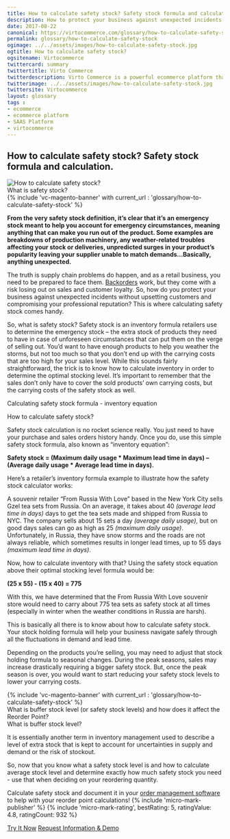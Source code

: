 ```yaml
---
title: How to calculate safety stock? Safety stock formula and calculation.
description: How to protect your business against unexpected incidents without upsetting customers and compromising your professional reputation? This is where calculating safety stock comes handy. Learn more about safety stock formula and calculation in this article.
date: 2017-08-22
canonical: https://virtocommerce.com/glossary/how-to-calculate-safety-stock
permalink: glossary/how-to-calculate-safety-stock
ogimage: ../../assets/images/how-to-calculate-safety-stock.jpg
ogtitle: How to calculate safety stock?
ogsitename: Virtocommerce
twittercard: summary
twittertitle: Virto Commerce
twitterdescription: Virto Commerce is a powerful ecommerce platform that includes everything you need to create an online store and sell online. Try it free with Free Community License
twitterimage: ../../assets/images/how-to-calculate-safety-stock.jpg
twittersite: Virtocommerce
layout: glossary
tags :
- ecommerce
- ecommerce platform
- SAAS Platform
- virtocommerce
---
```

<section itemscope itemtype="http://schema.org/Article">
    <meta itemprop="author" content="Virtocommerce">
    <meta itemprop="datePublished" content="2017-09-06">
    <meta itemprop="dateModified" content="2018-02-22">
    <div itemprop="articleBody" class="business-cnt">
        <div itemprop="mainEntityOfPage" class="head __cart">
            <h1 itemprop="headline">How to calculate safety stock? Safety stock formula and calculation.</h1>
        </div>
        <span itemprop="image" itemscope itemtype="https://schema.org/ImageObject">
            <img itemprop="url contentUrl" alt="How to calculate safety stock?" src="assets/images/how-to-calculate-safety-stock.jpg" />
            <meta itemprop="width" content="910">
            <meta itemprop="height" content="606">
        </span>
        <div class="section-title">What is safety stock?</div>
        {% include 'vc-magento-banner' with current_url : 'glossary/how-to-calculate-safety-stock' %}
        <p class="text"><strong>From the very safety stock definition, it’s clear that it’s an emergency stock meant to help you account for emergency circumstances, meaning anything that can make you run out of the product. Some examples are breakdowns of production machinery, any weather-related troubles affecting your stock or deliveries, unpredicted surges in your product’s popularity leaving your supplier unable to match demands…Basically, anything unexpected.</strong></p>
        <p class="text">The truth is supply chain problems do happen, and as a retail business, you need to be prepared to face them. <a href="{{ '/glossary/what-is-backorder' | absolute_url }}">Backorders</a>  work, but they come with a risk losing out on sales and customer loyalty. So, how do you protect your business against unexpected incidents without upsetting customers and compromising your professional reputation? This is where calculating safety stock comes handy.</p>
        <p class="text">So, what is safety stock? Safety stock is an inventory formula retailers use to determine the emergency stock – the extra stock of products they need to have in case of unforeseen circumstances that can put them on the verge of selling out. You’d want to have enough products to help you weather the storms, but not too much so that you don’t end up with the carrying costs that are too high for your sales level. While this sounds fairly straightforward, the trick is to know how to calculate inventory in order to determine the optimal stocking level. It’s important to remember that the sales don’t only have to cover the sold products’ own carrying costs, but the carrying costs of the safety stock as well.</p>
        <div class="section-title">Calculating safety stock formula - inventory equation</div>
        <p class="text"></p>
        <div class="section-title-h4">How to calculate safety stock?</div>
        <p class="text">
            Safety stock calculation is no rocket science really. You just need to have your purchase and sales orders history handy. Once you do, use this simple safety stock formula, also known as “inventory equation”:
        </p>
        <p class="text"><strong>Safety stock = (Maximum daily usage * Maximum lead time in days) – (Average daily usage * Average lead time in days).</strong></p>
        <p class="text">
            Here’s a retailer’s inventory formula example to illustrate how the safety stock calculator works:
        </p>
        <p class="text">
            A souvenir retailer “From Russia With Love” based in the New York City sells Gzel tea sets from Russia. On an average, it takes about 40 <i>(average lead time in days)</i> days to get the tea sets made and shipped from Russia to NYC. The company sells about 15 sets a day <i>(average daily usage)</i>, but on good days sales can go as high as 25 <i>(maximum daily usage)</i>. Unfortunately, in Russia, they have snow storms and the roads are not always reliable, which sometimes results in longer lead times, up to 55 days <i>(maximum lead time in days)</i>.
        </p>
        <p class="text">
            Now, how to calculate inventory with that? Using the safety stock equation above their optimal stocking level formula would be:
        </p>
        <p class="text">
            <strong>(25 x 55) - (15 x 40) = 775</strong>
        </p>
        <p class="text">With this, we have determined that the From Russia With Love souvenir store would need to carry about 775 tea sets as safety stock at all times (especially in winter when the weather conditions in Russia are harsh). </p>
        <p class="text">This is basically all there is to know about how to calculate safety stock. Your stock holding formula will help your business navigate safely through all the fluctuations in demand and lead time.</p>
        <p class="text">Depending on the products you’re selling, you may need to adjust that stock holding formula to seasonal changes. During the peak seasons, sales may increase drastically requiring a bigger safety stock. But, once the peak season is over, you would want to start reducing your safety stock levels to lower your carrying costs. </p>
        {% include 'vc-magento-banner' with current_url : 'glossary/how-to-calculate-safety-stock' %}
        <div class="section-title">What is buffer stock level (or safety stock levels) and how does it affect the Reorder Point?</div>
        <div class="section-title-h4">What is buffer stock level?</div>
        <p class="text">It is essentially another term in inventory management used to describe a level of extra stock that is kept to account for uncertainties in supply and demand or the risk of stockout.</p>
        <p class="text">So, now that you know what a safety stock level is and how to calculate average stock level and determine exactly how much safety stock you need - use that when deciding on your reordering quantity. </p>
        <p class="text">
            Calculate safety stock and document it in your <a href="{{ 'https://virtocommerce.com/order-management-software' | absolute_url }}">order management software</a> to help with your reorder point calculations!
            {% include 'micro-mark-publisher' %}
            {% include 'micro-mark-rating', bestRating: 5, ratingValue: 4.8, ratingCount: 932 %}
            <div class="actions">
                <a class="btn btn--orange" href="/try-now">Try It Now</a>
                <a class="btn btn--orange" href="/contact-us">Request Information & Demo</a>
            </div>
    </div>
</section>